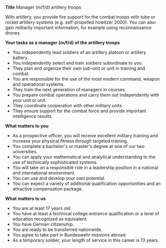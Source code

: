 **Title**
Manager (m/f/d) artillery troops

With artillery, you provide fire support for the combat troops with tube or rocket artillery systems (e.g. self-propelled howitzer 2000). You can also gain militarily important information, for example using reconnaissance drones.

**Your tasks as a manager (m/f/d) of the artillery troops**

-	You independently lead soldiers of an artillery platoon or artillery battery.
-	You independently select and train soldiers subordinate to you.
-	They plan and organize their own sub-unit or unit in training and combat.
-	You are responsible for the use of the most modern command, weapon and operational systems.
-	They train the next generation of managers in courses.
-	You prepare combat operations and carry them out independently with your unit or unit.
-	They coordinate cooperation with other military units.
-	They ensure support for the combat force and provide important intelligence results.

**What matters to you**

-	As a prospective officer, you will receive excellent military training and increase your physical fitness through targeted training.
-	You complete a bachelor's or master's degree at one of our two universities.
-	You can apply your mathematical and analytical understanding to the use of technically sophisticated systems.
-	You will take on a responsible role in a leadership position in a national and international environment.
-	You can use and develop your own potential.
-	You can expect a variety of additional qualification opportunities and an attractive compensation package.

**What matters to us**

-	You are at least 17 years old.
-	You have at least a technical college entrance qualification or a level of education recognized as equivalent.
-	You have German citizenship.
-	You are ready to be transferred nationwide.
-	You agree to take part in Bundeswehr missions abroad.
-	As a temporary soldier, your length of service in this career is 13 years.
